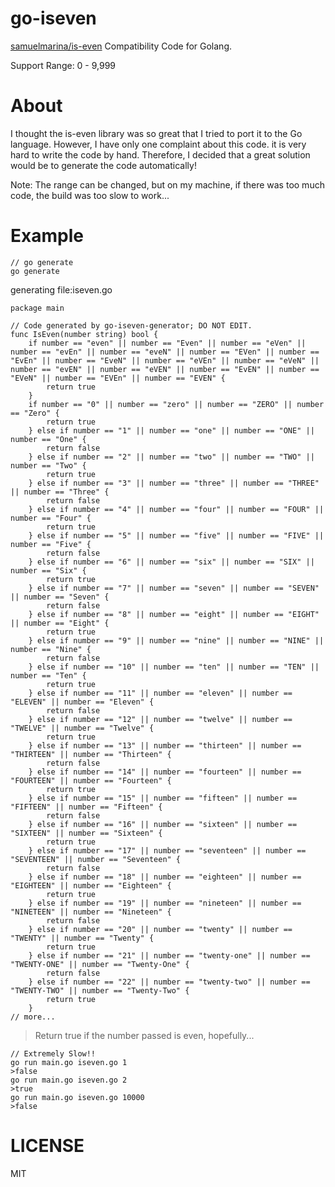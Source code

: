 # go-iseven

[samuelmarina/is-even](https://github.com/samuelmarina/is-even) Compatibility Code for Golang.

Support Range: 0 - 9,999

# About
I thought the is-even library was so great that I tried to port it to the Go language. However, I have only one complaint about this code. it is very hard to write the code by hand. Therefore, I decided that a great solution would be to generate the code automatically!

Note: The range can be changed, but on my machine, if there was too much code, the build was too slow to work...

# Example
```
// go generate
go generate
```

generating file:iseven.go
```
package main

// Code generated by go-iseven-generator; DO NOT EDIT.
func IsEven(number string) bool {
	if number == "even" || number == "Even" || number == "eVen" || number == "evEn" || number == "eveN" || number == "EVen" || number == "EvEn" || number == "EveN" || number == "eVEn" || number == "eVeN" || number == "evEN" || number == "eVEN" || number == "EvEN" || number == "EVeN" || number == "EVEn" || number == "EVEN" {
		return true
	}
	if number == "0" || number == "zero" || number == "ZERO" || number == "Zero" {
		return true
	} else if number == "1" || number == "one" || number == "ONE" || number == "One" {
		return false
	} else if number == "2" || number == "two" || number == "TWO" || number == "Two" {
		return true
	} else if number == "3" || number == "three" || number == "THREE" || number == "Three" {
		return false
	} else if number == "4" || number == "four" || number == "FOUR" || number == "Four" {
		return true
	} else if number == "5" || number == "five" || number == "FIVE" || number == "Five" {
		return false
	} else if number == "6" || number == "six" || number == "SIX" || number == "Six" {
		return true
	} else if number == "7" || number == "seven" || number == "SEVEN" || number == "Seven" {
		return false
	} else if number == "8" || number == "eight" || number == "EIGHT" || number == "Eight" {
		return true
	} else if number == "9" || number == "nine" || number == "NINE" || number == "Nine" {
		return false
	} else if number == "10" || number == "ten" || number == "TEN" || number == "Ten" {
		return true
	} else if number == "11" || number == "eleven" || number == "ELEVEN" || number == "Eleven" {
		return false
	} else if number == "12" || number == "twelve" || number == "TWELVE" || number == "Twelve" {
		return true
	} else if number == "13" || number == "thirteen" || number == "THIRTEEN" || number == "Thirteen" {
		return false
	} else if number == "14" || number == "fourteen" || number == "FOURTEEN" || number == "Fourteen" {
		return true
	} else if number == "15" || number == "fifteen" || number == "FIFTEEN" || number == "Fifteen" {
		return false
	} else if number == "16" || number == "sixteen" || number == "SIXTEEN" || number == "Sixteen" {
		return true
	} else if number == "17" || number == "seventeen" || number == "SEVENTEEN" || number == "Seventeen" {
		return false
	} else if number == "18" || number == "eighteen" || number == "EIGHTEEN" || number == "Eighteen" {
		return true
	} else if number == "19" || number == "nineteen" || number == "NINETEEN" || number == "Nineteen" {
		return false
	} else if number == "20" || number == "twenty" || number == "TWENTY" || number == "Twenty" {
		return true
	} else if number == "21" || number == "twenty-one" || number == "TWENTY-ONE" || number == "Twenty-One" {
		return false
	} else if number == "22" || number == "twenty-two" || number == "TWENTY-TWO" || number == "Twenty-Two" {
		return true
	}
// more...
```

> Return true if the number passed is even, hopefully...

```
// Extremely Slow!!
go run main.go iseven.go 1
>false
go run main.go iseven.go 2
>true
go run main.go iseven.go 10000
>false
```

# LICENSE
MIT